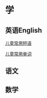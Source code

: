 # 学

## 英语English

[儿童常用短语](/school/kids-english)
  
[儿童常用单词](/school/kids-vocabulary)


## 语文

## 数学